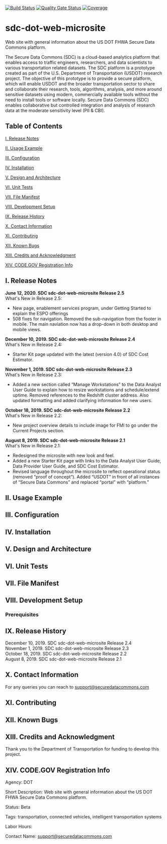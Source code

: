 [![Build Status](https://travis-ci.org/usdot-jpo-sdc/sdc-dot-web-microsite-videos.svg?branch=master)](https://travis-ci.org/usdot-jpo-sdc/sdc-dot-web-microsite-videos)
[![Quality Gate Status](https://sonarcloud.io/api/project_badges/measure?project=usdot-jpo-sdc_sdc-dot-web-microsite-videos&metric=alert_status)](https://sonarcloud.io/dashboard?id=usdot-jpo-sdc_sdc-dot-web-microsite-videos)
[![Coverage](https://sonarcloud.io/api/project_badges/measure?project=usdot-jpo-sdc_sdc-dot-web-microsite-videos&metric=coverage)](https://sonarcloud.io/dashboard?id=usdot-jpo-sdc_sdc-dot-web-microsite-videos)
# sdc-dot-web-microsite

Web site with general information about the US DOT FHWA Secure Data Commons platform.

The Secure Data Commons (SDC) is a cloud-based analytics platform that enables access to traffic engineers, researchers, and data scientists to various transportation related datasets. The SDC platform is a prototype created as part of the U.S. Department of Transportation (USDOT) research project.  The objective of this prototype is to provide a secure platform, which will enable USDOT and the broader transportation sector to share and collaborate their research, tools, algorithms, analysis, and more around sensitive datasets using modern, commercially available tools without the need to install tools or software locally.  Secure Data Commons (SDC) enables collaborative but controlled integration and analysis of research data at the moderate sensitivity level (PII & CBI).


<!---                           -->
<!---     Table of Contents     -->
<!---                           -->
## Table of Contents

[I. Release Notes](#release-notes)

[II. Usage Example](#usage-example)

[III. Configuration](#configuration)

[IV. Installation](#installation)

[V. Design and Architecture](#design-architecture)

[VI. Unit Tests](#unit-tests)

[VII.  File Manifest](#file-manifest)

[VIII.  Development Setup](#development-setup)

[IX.  Release History](#release-history)

[X. Contact Information](#contact-information)

[XI. Contributing](#contributing)

[XII. Known Bugs](#known-bugs)

[XIII. Credits and Acknowledgment](#credits-and-acknowledgement)

[XIV.  CODE.GOV Registration Info](#code-gov-registration-info)


<!---                           -->
<!---     Release Notes         -->
<!---                           -->

<a name="release-notes"/>

## I. Release Notes

<strong>June 12, 2020. SDC sdc-dot-web-microsite Release 2.5</strong><br/>
What's New in Release 2.5:
- New page, enablement services program, under Getting Started to explain the ESPO offerings
- 508 fixes for navigation. Removed the sub-navigation from the footer in mobile. The main naviation now has a drop-down in both desktop and mobile views.

<strong>December 10, 2019. SDC sdc-dot-web-microsite Release 2.4</strong><br/>
What's New in Release 2.4:
- Starter Kit page updated with the latest (version 4.0) of SDC Cost Estimator.

<strong>November 1, 2019. SDC sdc-dot-web-microsite Release 2.3</strong><br/>
What's New in Release 2.3:
- Added a new section called “Manage Workstations” to the Data Analyst User Guide to explain how to resize workstations and schedule/extend uptime. Removed references to the Redshift cluster address. Also updated formatting and added clarifying information for new users.

<strong>October 18, 2019. SDC sdc-dot-web-microsite Release 2.2</strong><br/>
What's New in Release 2.2:
- New project overview details to include image for FMI to go under the Current Projects section.

<strong>August 8, 2019. SDC sdc-dot-web-microsite Release 2.1</strong><br/>
What's New in Release 2.1:
- Redesigned the microsite with new look and feel.
- Added a new Starter Kit page with links to the Data Analyst User Guide, Data Provider User Guide, and SDC Cost Estimator.
- Revised language throughout the microsite to reflect operational status (removed “proof of concept”). Added “USDOT” in front of all instances of “Secure Data Commons” and replaced “portal” with “platform.”

<!---                           -->
<!---     Usage Example         -->
<!---                           -->

<a name="usage-example"/>

## II. Usage Example



<!---                           -->
<!---     Configuration         -->
<!---                           -->

<a name="configuration"/>

## III. Configuration


<!---                           -->
<!---     Installation          -->
<!---                           -->

<a name="installation"/>

## IV. Installation


<!---                                 -->
<!---     Design and Architecture     -->
<!---                                 -->

<a name="design-architecture"/>

## V. Design and Architecture


<!---                           -->
<!---     Unit Tests          -->
<!---                           -->

<a name="unit-tests"/>

## VI. Unit Tests




<!---                           -->
<!---     File Manifest         -->
<!---                           -->

<a name="file-manifest"/>

## VII. File Manifest


<!---                           -->
<!---     Development Setup     -->
<!---                           -->

<a name="development-setup"/>

## VIII. Development Setup

### Prerequisites



<!---                           -->
<!---     Release History       -->
<!---                           -->

<a name="release-history"/>

## IX. Release History

December 10, 2019. SDC sdc-dot-web-microsite Release 2.4<br/>
November 1, 2019. SDC sdc-dot-web-microsite Release 2.3<br/>
October 18, 2019. SDC sdc-dot-web-microsite Release 2.2<br/>
August 8, 2019. SDC sdc-dot-web-microsite Release 2.1<br/>

<!---                             -->
<!---     Contact Information     -->
<!---                             -->

<a name="contact-information"/>

## X. Contact Information

<!-- Your Name – @YourTwitter – YourEmail@example.com
Distributed under the XYZ license. See LICENSE for more information.
https://github.com/yourname/github-link -->

For any queries you can reach to support@securedatacommons.com


<!---                           -->
<!---     Contributing          -->
<!---                           -->

<a name="contributing"/>

## XI. Contributing


<!---                           -->
<!---     Known Bugs            -->
<!---                           -->

<a name="known-bugs"/>

## XII. Known Bugs


<!---                                    -->
<!---     Credits and Acknowledgment     -->
<!---                                    -->

<a name="credits-and-acknowledgement"/>

## XIII. Credits and Acknowledgment
Thank you to the Department of Transportation for funding to develop this project.


<!---                                    -->
<!---     CODE.GOV Registration Info     -->
<!---                                    -->

<a name="code-gov-registration-info">

## XIV. CODE.GOV Registration Info
Agency:  DOT

Short Description: Web site with general information about the US DOT FHWA Secure Data Commons platform.

Status: Beta

Tags: transportation, connected vehicles, intelligent transportation systems

Labor Hours:

Contact Name: support@securedatacommons.com

<!-- Contact Phone: -->



